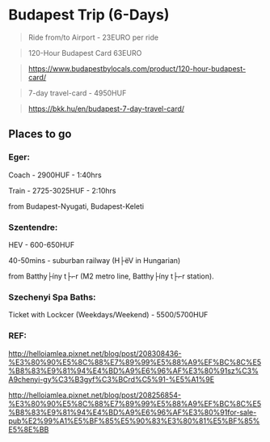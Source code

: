 # Budapest Trip (6-Days)

 >Ride from/to Airport - 23EURO per ride
 
 >120-Hour Budapest Card 63EURO
 
 >https://www.budapestbylocals.com/product/120-hour-budapest-card/
 
 >7-day travel-card - 4950HUF
 
 >https://bkk.hu/en/budapest-7-day-travel-card/

## Places to go

### Eger:
Coach - 2900HUF - 1:40hrs

Train - 2725-3025HUF - 2:10hrs

from Budapest-Nyugati, Budapest-Keleti

### Szentendre:
HEV - 600-650HUF

40-50mins - suburban railway (H├ëV in Hungarian)

from Batthy├íny t├⌐r (M2 metro line, Batthy├íny t├⌐r station).

### Szechenyi Spa Baths:
Ticket with Lockcer (Weekdays/Weekend) - 5500/5700HUF


### REF:
http://helloiamlea.pixnet.net/blog/post/208308436-%E3%80%90%E5%8C%88%E7%89%99%E5%88%A9%EF%BC%8C%E5%B8%83%E9%81%94%E4%BD%A9%E6%96%AF%E3%80%91sz%C3%A9chenyi-gy%C3%B3gyf%C3%BCrd%C5%91-%E5%A1%9E

http://helloiamlea.pixnet.net/blog/post/208256854-%E3%80%90%E5%8C%88%E7%89%99%E5%88%A9%EF%BC%8C%E5%B8%83%E9%81%94%E4%BD%A9%E6%96%AF%E3%80%91for-sale-pub%E2%99%A1%E5%BF%85%E5%90%83%E3%80%81%E5%BF%85%E5%8E%BB
